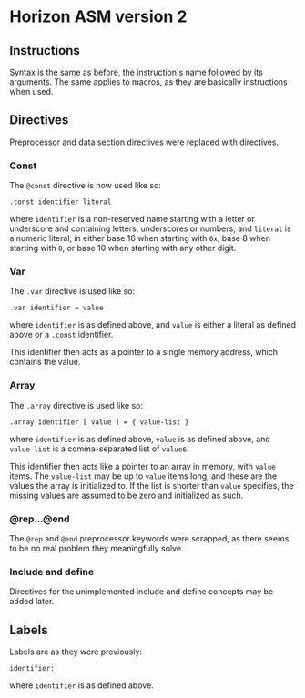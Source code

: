 # Horizon ASM version 2

## Instructions
Syntax is the same as before, the instruction's name followed by its arguments.
The same applies to macros, as they are basically instructions when used.

## Directives
Preprocessor and data section directives were replaced with directives.

### Const
The `@const` directive is now used like so:
```
.const identifier literal
```
where `identifier` is a non-reserved name starting with a letter or underscore and
containing letters, underscores or numbers, and `literal` is a numeric literal, in
either base 16 when starting with `0x`, base 8 when starting with `0`, or base 10
when starting with any other digit.

### Var
The `.var` directive is used like so:
```
.var identifier = value
```
where `identifier` is as defined above, and `value` is either a literal as defined
above or a `.const` identifier.

This identifier then acts as a pointer to a single memory address, which contains the
value.

### Array
The `.array` directive is used like so:
```
.array identifier [ value ] = { value-list }
```
where `identifier` is as defined above, `value` is as defined above, and `value-list`
is a comma-separated list of `value`s.

This identifier then acts like a pointer to an array in memory, with `value` items.
The `value-list` may be up to `value` items long, and these are the values the array
is initialized to. If the list is shorter than `value` specifies, the missing values
are assumed to be zero and initialized as such.

### @rep...@end
The `@rep` and `@end` preprocessor keywords were scrapped, as there seems to be no
real problem they meaningfully solve.

### Include and define
Directives for the unimplemented include and define concepts may be added later.

## Labels
Labels are as they were previously:
```
identifier:
```
where `identifier` is as defined above.
